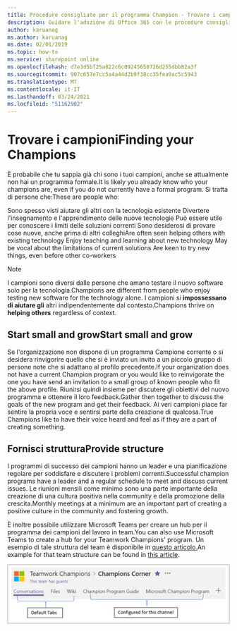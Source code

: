 ```yaml
---
title: Procedure consigliate per il programma Champion - Trovare i campioni
description: Guidare l'adozione di Office 365 con le procedure consigliate per il programma Champion
author: karuanag
ms.author: karuanag
ms.date: 02/01/2019
ms.topic: how-to
ms.service: sharepoint online
ms.openlocfilehash: d7e3d5bf25a822c6c09245658726d255dbb82a3f
ms.sourcegitcommit: 907c657e7cc5a4a44d2b9f38cc35fea9ac5c5943
ms.translationtype: MT
ms.contentlocale: it-IT
ms.lasthandoff: 03/24/2021
ms.locfileid: "51162902"
---
```

# <a name="finding-your-champions"></a><span data-ttu-id="95db7-103">Trovare i campioni</span><span class="sxs-lookup"><span data-stu-id="95db7-103">Finding your Champions</span></span> 

<span data-ttu-id="95db7-104">È probabile che tu sappia già chi sono i tuoi campioni, anche se attualmente non hai un programma formale.</span><span class="sxs-lookup"><span data-stu-id="95db7-104">It is likely you already know who your champions are, even if you do not currently have a formal program.</span></span>  <span data-ttu-id="95db7-105">Si tratta di persone che:</span><span class="sxs-lookup"><span data-stu-id="95db7-105">These are people who:</span></span>

<span data-ttu-id="95db7-106">Sono spesso visti aiutare gli altri con la tecnologia esistente Divertere l'insegnamento e l'apprendimento delle nuove tecnologie Può essere utile per conoscere i limiti delle soluzioni correnti Sono desiderosi di provare cose nuove, anche prima di altri colleghi</span><span class="sxs-lookup"><span data-stu-id="95db7-106">Are often seen helping others with existing technology Enjoy teaching and learning about new technology May be vocal about the limitations of current solutions Are keen to try new things, even before other co-workers</span></span>

> [!NOTE]
> <span data-ttu-id="95db7-107">I campioni sono diversi dalle persone che amano testare il nuovo software solo per la tecnologia.</span><span class="sxs-lookup"><span data-stu-id="95db7-107">Champions are different from people who enjoy testing new software for the technology alone.</span></span> <span data-ttu-id="95db7-108">I campioni si **impossessano di aiutare gli** altri indipendentemente dal contesto.</span><span class="sxs-lookup"><span data-stu-id="95db7-108">Champions thrive on **helping others** regardless of context.</span></span> 

## <a name="start-small-and-grow"></a><span data-ttu-id="95db7-109">Start small and grow</span><span class="sxs-lookup"><span data-stu-id="95db7-109">Start small and grow</span></span>

<span data-ttu-id="95db7-110">Se l'organizzazione non dispone di un programma Campione corrente o si desidera rinvigorire quello che si è inviato un invito a un piccolo gruppo di persone note che si adattano al profilo precedente.</span><span class="sxs-lookup"><span data-stu-id="95db7-110">If your organization does not have a current Champion program or you would like to reinvigorate the one you have send an invitation to a small group of known people who fit the above profile.</span></span>  <span data-ttu-id="95db7-111">Riunirsi quindi insieme per discutere gli obiettivi del nuovo programma e ottenere il loro feedback.</span><span class="sxs-lookup"><span data-stu-id="95db7-111">Gather then together to discuss the goals of the new program and get their feedback.</span></span> <span data-ttu-id="95db7-112">Ai veri campioni piace far sentire la propria voce e sentirsi parte della creazione di qualcosa.</span><span class="sxs-lookup"><span data-stu-id="95db7-112">True Champions like to have their voice heard and feel as if they are a part of creating something.</span></span>  

## <a name="provide-structure"></a><span data-ttu-id="95db7-113">Fornisci struttura</span><span class="sxs-lookup"><span data-stu-id="95db7-113">Provide structure</span></span>

<span data-ttu-id="95db7-114">I programmi di successo dei campioni hanno un leader e una pianificazione regolare per soddisfare e discutere i problemi correnti.</span><span class="sxs-lookup"><span data-stu-id="95db7-114">Successful champion programs have a leader and a regular schedule to meet and discuss current issues.</span></span>  <span data-ttu-id="95db7-115">Le riunioni mensili come minimo sono una parte importante della creazione di una cultura positiva nella community e della promozione della crescita.</span><span class="sxs-lookup"><span data-stu-id="95db7-115">Monthly meetings at a minimum are an important part of creating a positive culture in the community and fostering growth.</span></span>  

<span data-ttu-id="95db7-116">È inoltre possibile utilizzare Microsoft Teams per creare un hub per il programma dei campioni del lavoro in team.</span><span class="sxs-lookup"><span data-stu-id="95db7-116">You can also use Microsoft Teams to create a hub for your Teamwork Champions' program.</span></span>  <span data-ttu-id="95db7-117">Un esempio di tale struttura del team è disponibile in [questo articolo.](/MicrosoftTeams/teams-adoption-your-first-teams)</span><span class="sxs-lookup"><span data-stu-id="95db7-117">An example for that team structure can be found in [this article](/MicrosoftTeams/teams-adoption-your-first-teams).</span></span>

![schede del team campione del lavoro in team](media/teams-adoption-tab-example.png)